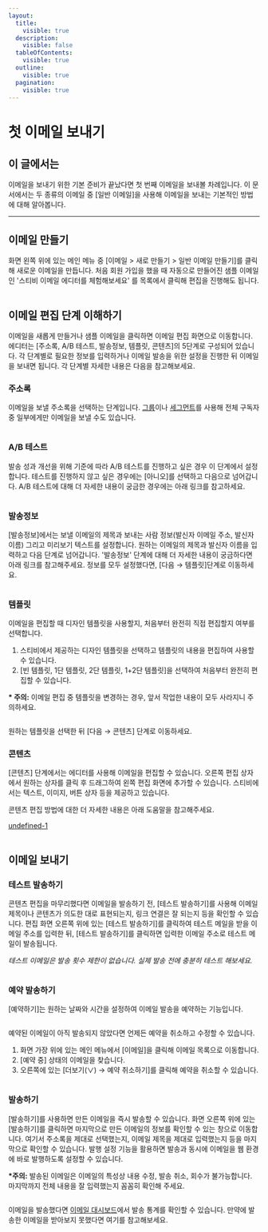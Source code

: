 ```yaml
---
layout:
  title:
    visible: true
  description:
    visible: false
  tableOfContents:
    visible: true
  outline:
    visible: true
  pagination:
    visible: true
---
```


# 첫 이메일 보내기

## 이 글에서는

이메일을 보내기 위한 기본 준비가 끝났다면 첫 번째 이메일을 보내볼 차례입니다. 이 문서에서는 두 종류의 이메일 중 \[일반 이메일]을 사용해 이메일을 보내는 기본적인 방법에 대해 알아봅니다.

***

## 이메일 만들기

화면 왼쪽 위에 있는 메인 메뉴 중 \[이메일 > 새로 만들기 > 일반 이메일 만들기]를 클릭해 새로운 이메일을 만듭니다. 처음 회원 가입을 했을 때 자동으로 만들어진 샘플 이메일인 '스티비 이메일 에디터를 체험해보세요' 를 목록에서 클릭해 편집을 진행해도 됩니다.

<figure><img src="../.gitbook/assets/이메일_1.png" alt=""><figcaption></figcaption></figure>



## 이메일 편집 단계 이해하기

이메일을 새롭게 만들거나 샘플 이메일을 클릭하면 이메일 편집 화면으로 이동합니다. 에디터는 \[주소록, A/B 테스트, 발송정보, 템플릿, 콘텐츠]의  5단계로 구성되어 있습니다. 각 단계별로 필요한 정보를 입력하거나 이메일 발송을 위한 설정을 진행한 뒤 이메일을 보내면 됩니다. 각 단계별 자세한 내용은 다음을 참고해보세요.

### 주소록

이메일을 보낼 주소록을 선택하는 단계입니다. [그룹](../list/classify-subscribers/how-to-use-groups.md)이나 [세그먼트](../list/classify-subscribers/how-to-use-segment.md)를 사용해 전체 구독자 중 일부에게만 이메일을 보낼 수도 있습니다.

<figure><img src="../.gitbook/assets/주소록 선택.png" alt=""><figcaption></figcaption></figure>



### A/B 테스트

발송 성과 개선을 위해 기준에 따라 A/B 테스트를 진행하고 싶은 경우 이 단계에서 설정합니다. 테스트를 진행하지 않고 싶은 경우에는 \[아니오]를 선택하고 다음으로 넘어갑니다.  A/B 테스트에 대해 더 자세한 내용이 궁금한 경우에는 아래 링크를 참고하세요.

<figure><img src="../.gitbook/assets/image (1) (1).png" alt=""><figcaption></figcaption></figure>

### 발송정보

\[발송정보]에서는 보낼 이메일의 제목과 보내는 사람 정보(발신자 이메일 주소, 발신자 이름) 그리고 미리보기 텍스트를 설정합니다. 원하는 이메일의 제목과 발신자 이름을 입력하고 다음 단계로 넘어갑니다. '발송정보' 단계에 대해 더 자세한 내용이 궁금하다면 아래 링크를 참고해주세요. 정보를 모두 설정했다면, \[다음 → 템플릿]단계로 이동하세요.

<figure><img src="../.gitbook/assets/image (1) (1) (1).png" alt=""><figcaption></figcaption></figure>

### 템플릿

이메일을 편집할 때 디자인 템플릿을 사용할지, 처음부터 완전히 직접 편집할지 여부를 선택합니다.

1. 스티비에서 제공하는 디자인 템플릿을 선택하고 템플릿의 내용을 편집하여 사용할 수 있습니다.
2. \[빈 템플릿, 1단 템플릿, 2단 템플릿, 1+2단 템플릿]을 선택하여 처음부터 완전히 편집할 수 있습니다.

**\* 주의:** 이메일 편집 중 템플릿을 변경하는 경우, 앞서 작업한 내용이 모두 사라지니 주의하세요.

<figure><img src="../.gitbook/assets/템플릿.png" alt=""><figcaption></figcaption></figure>

원하는 템플릿을 선택한 뒤 \[다음 → 콘텐츠] 단계로 이동하세요.



### 콘텐츠

\[콘텐츠] 단계에서는 에디터를 사용해 이메일을 편집할 수 있습니다. 오른쪽 편집 상자에서 원하는 상자를 클릭 후 드래그하여 왼쪽 편집 화면에 추가할 수 있습니다. 스티비에서는 텍스트, 이미지, 버튼 상자 등을 제공하고 있습니다.&#x20;

콘텐츠 편집 방법에 대한 더 자세한 내용은 아래 도움말을 참고해주세요.

[undefined-1](../email/undefined-1/ "mention")

<figure><img src="../.gitbook/assets/image (2).png" alt=""><figcaption></figcaption></figure>



## 이메일 보내기

### 테스트 발송하기

콘텐츠 편집을 마무리했다면 이메일을 발송하기 전, \[테스트 발송하기]를 사용해 이메일 제목이나 콘텐츠가 의도한 대로 표현되는지, 링크 연결은 잘 되는지 등을 확인할 수 있습니다. 편집 화면 오른쪽 위에 있는 \[테스트 발송하기]를 클릭하여 테스트 메일을 받을 이메일 주소를 입력한 뒤, \[테스트 발송하기]를 클릭하면 입력한 이메일 주소로 테스트 메일이 발송됩니다.

_테스트 이메일은 발송 횟수 제한이 없습니다. 실제 발송 전에 충분히 테스트 해보세요._

<figure><img src="../.gitbook/assets/테스트 발송하기.gif" alt=""><figcaption></figcaption></figure>

### 예약 발송하기

\[예약하기]는 원하는 날짜와 시간을 설정하여 이메일 발송을 예약하는 기능입니다.&#x20;

<figure><img src="../.gitbook/assets/예약하기.gif" alt=""><figcaption></figcaption></figure>

예약된 이메일이 아직 발송되지 않았다면 언제든 예약을 취소하고 수정할 수 있습니다.&#x20;

1. 화면 가장 위에 있는 메인 메뉴에서 \[이메일]을 클릭해 이메일 목록으로 이동합니다.
2. \[예약 중] 상태의 이메일을 찾습니다.
3. 오른쪽에 있는 \[더보기(∨) → 예약 취소하기]를 클릭해 예약을 취소할 수 있습니다.

<figure><img src="../.gitbook/assets/예약취소.png" alt=""><figcaption></figcaption></figure>



### 발송하기

\[발송하기]를 사용하면 만든 이메일을 즉시 발송할 수 있습니다. 화면 오른쪽 위에 있는 \[발송하기]를 클릭하면 마지막으로 만든 이메일의 정보를 확인할 수 있는 창으로 이동합니다. 여기서 주소록을 제대로 선택했는지, 이메일 제목을 제대로 입력했는지 등을 마지막으로 확인할 수 있습니다. 발행 설정 기능을 활용하면 발송과 동시에 이메일을 웹 환경에 바로 발행하도록 설정할 수 있습니다.

**\*주의:** 발송된 이메일은 이메일의 특성상 내용 수정, 발송 취소, 회수가 불가능합니다. 마지막까지 전체 내용을 잘 입력했는지 꼼꼼히 확인해 주세요.

<figure><img src="../.gitbook/assets/발송하기.gif" alt=""><figcaption></figcaption></figure>

이메일을 발송했다면 [이메일 대시보드](../email/analytics/email-statistics-dashboard.md)에서 발송 통계를 확인할 수 있습니다. 만약에 발송한 이메일을 받아보지 못했다면 여기를 참고해보세요.&#x20;
